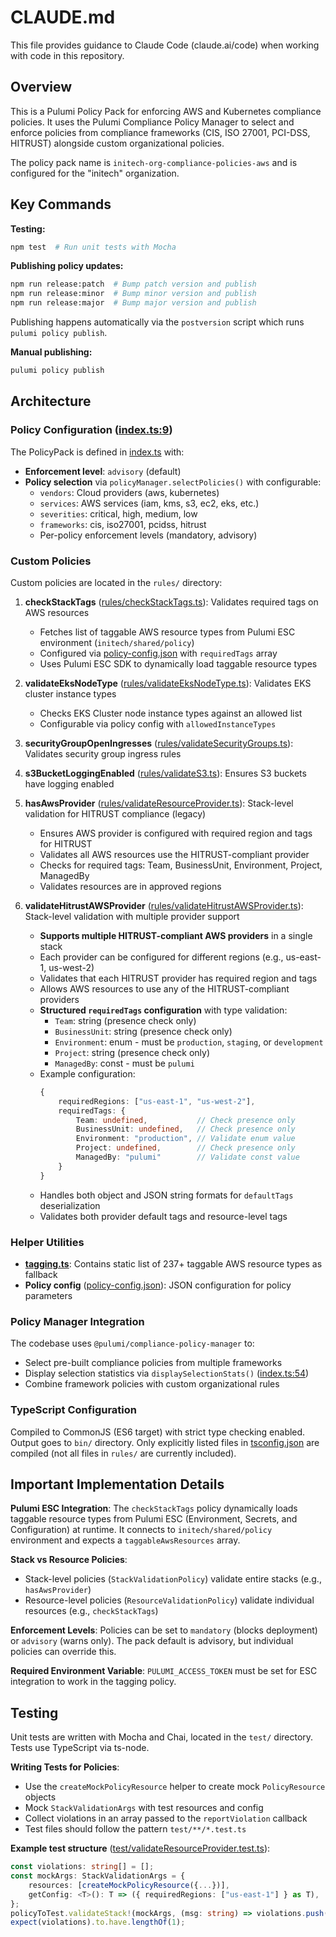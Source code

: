 # CLAUDE.md

This file provides guidance to Claude Code (claude.ai/code) when working with code in this repository.

## Overview

This is a Pulumi Policy Pack for enforcing AWS and Kubernetes compliance policies. It uses the Pulumi Compliance Policy Manager to select and enforce policies from compliance frameworks (CIS, ISO 27001, PCI-DSS, HITRUST) alongside custom organizational policies.

The policy pack name is `initech-org-compliance-policies-aws` and is configured for the "initech" organization.

## Key Commands

**Testing:**
```bash
npm test  # Run unit tests with Mocha
```

**Publishing policy updates:**
```bash
npm run release:patch  # Bump patch version and publish
npm run release:minor  # Bump minor version and publish
npm run release:major  # Bump major version and publish
```

Publishing happens automatically via the `postversion` script which runs `pulumi policy publish`.

**Manual publishing:**
```bash
pulumi policy publish
```

## Architecture

### Policy Configuration ([index.ts:9](index.ts#L9))

The PolicyPack is defined in [index.ts](index.ts) with:
- **Enforcement level**: `advisory` (default)
- **Policy selection** via `policyManager.selectPolicies()` with configurable:
  - `vendors`: Cloud providers (aws, kubernetes)
  - `services`: AWS services (iam, kms, s3, ec2, eks, etc.)
  - `severities`: critical, high, medium, low
  - `frameworks`: cis, iso27001, pcidss, hitrust
  - Per-policy enforcement levels (mandatory, advisory)

### Custom Policies

Custom policies are located in the `rules/` directory:

1. **checkStackTags** ([rules/checkStackTags.ts](rules/checkStackTags.ts)): Validates required tags on AWS resources
   - Fetches list of taggable AWS resource types from Pulumi ESC environment (`initech/shared/policy`)
   - Configured via [policy-config.json](policy-config.json) with `requiredTags` array
   - Uses Pulumi ESC SDK to dynamically load taggable resource types

2. **validateEksNodeType** ([rules/validateEksNodeType.ts](rules/validateEksNodeType.ts)): Validates EKS cluster instance types
   - Checks EKS Cluster node instance types against an allowed list
   - Configurable via policy config with `allowedInstanceTypes`

3. **securityGroupOpenIngresses** ([rules/validateSecurityGroups.ts](rules/validateSecurityGroups.ts)): Validates security group ingress rules

4. **s3BucketLoggingEnabled** ([rules/validateS3.ts](rules/validateS3.ts)): Ensures S3 buckets have logging enabled

5. **hasAwsProvider** ([rules/validateResourceProvider.ts](rules/validateResourceProvider.ts)): Stack-level validation for HITRUST compliance (legacy)
   - Ensures AWS provider is configured with required region and tags for HITRUST
   - Validates all AWS resources use the HITRUST-compliant provider
   - Checks for required tags: Team, BusinessUnit, Environment, Project, ManagedBy
   - Validates resources are in approved regions

6. **validateHitrustAWSProvider** ([rules/validateHitrustAWSProvider.ts](rules/validateHitrustAWSProvider.ts)): Stack-level validation with multiple provider support
   - **Supports multiple HITRUST-compliant AWS providers** in a single stack
   - Each provider can be configured for different regions (e.g., us-east-1, us-west-2)
   - Validates that each HITRUST provider has required region and tags
   - Allows AWS resources to use any of the HITRUST-compliant providers
   - **Structured `requiredTags` configuration** with type validation:
     - `Team`: string (presence check only)
     - `BusinessUnit`: string (presence check only)
     - `Environment`: enum - must be `production`, `staging`, or `development`
     - `Project`: string (presence check only)
     - `ManagedBy`: const - must be `pulumi`
   - Example configuration:
     ```typescript
     {
         requiredRegions: ["us-east-1", "us-west-2"],
         requiredTags: {
             Team: undefined,           // Check presence only
             BusinessUnit: undefined,   // Check presence only
             Environment: "production", // Validate enum value
             Project: undefined,        // Check presence only
             ManagedBy: "pulumi"        // Validate const value
         }
     }
     ```
   - Handles both object and JSON string formats for `defaultTags` deserialization
   - Validates both provider default tags and resource-level tags

### Helper Utilities

- **[tagging.ts](tagging.ts)**: Contains static list of 237+ taggable AWS resource types as fallback
- **Policy config** ([policy-config.json](policy-config.json)): JSON configuration for policy parameters

### Policy Manager Integration

The codebase uses `@pulumi/compliance-policy-manager` to:
- Select pre-built compliance policies from multiple frameworks
- Display selection statistics via `displaySelectionStats()` ([index.ts:54](index.ts#L54))
- Combine framework policies with custom organizational rules

### TypeScript Configuration

Compiled to CommonJS (ES6 target) with strict type checking enabled. Output goes to `bin/` directory. Only explicitly listed files in [tsconfig.json](tsconfig.json) are compiled (not all files in `rules/` are currently included).

## Important Implementation Details

**Pulumi ESC Integration**: The `checkStackTags` policy dynamically loads taggable resource types from Pulumi ESC (Environment, Secrets, and Configuration) at runtime. It connects to `initech/shared/policy` environment and expects a `taggableAwsResources` array.

**Stack vs Resource Policies**:
- Stack-level policies (`StackValidationPolicy`) validate entire stacks (e.g., `hasAwsProvider`)
- Resource-level policies (`ResourceValidationPolicy`) validate individual resources (e.g., `checkStackTags`)

**Enforcement Levels**: Policies can be set to `mandatory` (blocks deployment) or `advisory` (warns only). The pack default is advisory, but individual policies can override this.

**Required Environment Variable**: `PULUMI_ACCESS_TOKEN` must be set for ESC integration to work in the tagging policy.

## Testing

Unit tests are written with Mocha and Chai, located in the `test/` directory. Tests use TypeScript via ts-node.

**Writing Tests for Policies**:
- Use the `createMockPolicyResource` helper to create mock `PolicyResource` objects
- Mock `StackValidationArgs` with test resources and config
- Collect violations in an array passed to the `reportViolation` callback
- Test files should follow the pattern `test/**/*.test.ts`

**Example test structure** ([test/validateResourceProvider.test.ts](test/validateResourceProvider.test.ts)):
```typescript
const violations: string[] = [];
const mockArgs: StackValidationArgs = {
    resources: [createMockPolicyResource({...})],
    getConfig: <T>(): T => ({ requiredRegions: ["us-east-1"] } as T),
};
policyToTest.validateStack!(mockArgs, (msg: string) => violations.push(msg));
expect(violations).to.have.lengthOf(1);
```
